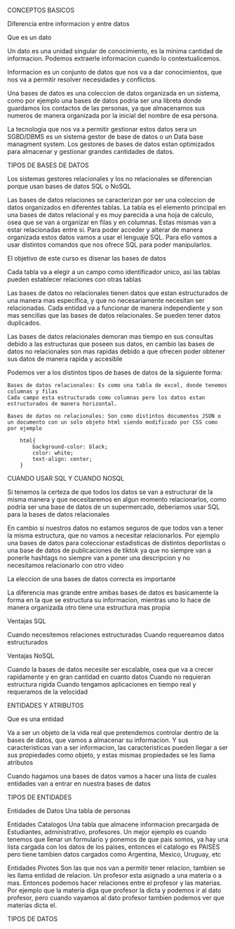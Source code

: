 CONCEPTOS BASICOS

Diferencia entre informacion y entre datos

Que es un dato

Un dato es una unidad singular de conocimiento, es la minima cantidad de informacion. Podemos extraerle informacion cuando lo contextualicemos.

Informacion es un conjunto de datos que nos va a dar conocimientos, que nos va a permitir resolver necesidades y conflictos.

Una bases de datos es una coleccion de datos organizada en un sistema, como por ejemplo una bases de datos podria ser una libreta donde guardamos los contactos de las personas, ya que almacenamos sus numeros de manera organizada por la inicial del nombre de esa persona.

La tecnologia que nos va a permitir gestionar estos datos sera un SGBD/DBMS es un sistema gestor de base de datos o un Data base managment system.
Los gestores de bases de datos estan optimizados para almacenar y gestionar grandes cantidades de datos.

TIPOS DE BASES DE DATOS

Los sistemas gestores relacionales y los no relacionales se diferencian porque usan bases de datos SQL o NoSQL

Las bases de datos relaciones se caracterizan por ser una coleccion de datos organizados en diferentes tablas. La tabla es el elemento principal en una bases de datos relacional y es muy parecida a una hoja de calculo, osea que se van a organizar en filas y en columnas. Estas mismas van a estar relacionadas entre si. Para poder acceder y alterar de manera organizada estos datos vamos a usar el lenguaje SQL. Para ello vamos a usar distintos comandos que nos ofrece SQL para poder manipularlos.

El objetivo de este curso es disenar las bases de datos

Cada tabla va a elegir a un campo como identificador unico, asi las tablas pueden establecer relaciones con otras tablas

Las bases de datos no relacionales tienen datos que estan estructurados de una manera mas especifica, y que no necesariamente necesitan ser relacionadas.
Cada entidad va a funcionar de manera independiente y son mas sencillas que las bases de datos relacionales. Se pueden tener datos duplicados.

Las bases de datos relacionales demoran mas tiempo en sus consultas debido a las estructuras que poseen sus datos, en cambio las bases de datos no relacionales son mas rapidas debido a que ofrecen poder obtener sus datos de manera rapida y accesible

Podemos ver a los distintos tipos de bases de datos de la siguiente forma:

    Bases de datos relacionales: Es como una tabla de excel, donde tenemos columnas y filas
    Cada campo esta estructurado como columnas pero los datos estan estructurados de manera horizontal.

    Bases de datos no relacionales: Son como distintos documentos JSON o un documento con un solo objeto html siendo modificado por CSS como por ejemplo

        html{
            background-color: black;
            color: white;
            text-align: center;
        }

CUANDO USAR SQL Y CUANDO NOSQL

Si tenemos la certeza de que todos los datos se van a estructurar de la misma manera y que necesitaremos en algun momento relacionarlos, como podria ser una base de datos de un supermercado, deberiamos usar SQL para la bases de datos relacionales

En cambio si nuestros datos no estamos seguros de que todos van a tener la misma estructura, que no vamos a necesitar relacionarlos. Por ejemplo una bases de datos para coleccionar estadisticas de distintos deportistas o una base de datos de publicaciones de tiktok ya que no siempre van a ponerle hashtags no siempre van a poner una descripcion y no necesitamos relacionarlo con otro video

La eleccion de una bases de datos correcta es importante

La diferencia mas grande entre ambas bases de datos es basicamente la forma en la que se estructura su informacion, mientras uno lo hace de manera organizada otro tiene una estructura mas propia

Ventajas SQL

Cuando necesitemos relaciones estructuradas
Cuando requereamos datos estructurados

Ventajas NoSQL

Cuando la bases de datos necesite ser escalable, osea que va a crecer rapidamente y en gran cantidad en cuanto datos
Cuando no requieran estructura rigida
Cuando tengamos aplicaciones en tiempo real y requeramos de la velocidad

ENTIDADES Y ATRIBUTOS

Que es una entidad

Va a ser un objeto de la vida real que pretendemos controlar dentro de la bases de datos, que vamos a almacenar su informacion. Y sus caracteristicas van a ser informacion, las caracteristicas pueden llegar a ser sus propiedades como objeto, y estas mismas propiedades se les llama atributos

Cuando hagamos una bases de datos vamos a hacer una lista de cuales entidades van a entrar en nuestra bases de datos

TIPOS DE ENTIDADES

Entidades de Datos Una tabla de personas

Entidades Catalogos Una tabla que almacene informacion precargada de Estudiantes, administrativo, profesores. Un mejor ejemplo es cuando tenemos que llenar un formulario y ponemos de que pais somos, ya hay una lista cargada con los datos de los paises, entonces el catalogo es PAISES pero tiene tambien datos cargados como Argentina, Mexico, Uruguay, etc

Entidades Pivotes Son las que nos van a permitir tener relacion, tambien se les llama entidad de relacion. Un profesor esta asignado a una materia o a mas. Entonces podemos hacer relaciones entre el profesor y las materias. Por ejemplo que la materia diga que profesor la dicta y podemos ir al dato profesor, pero cuando vayamos al dato profesor tambien podemos ver que materias dicta el.


TIPOS DE DATOS

